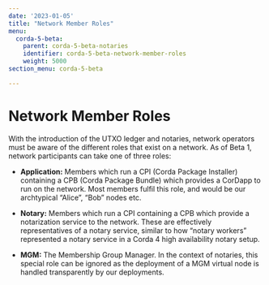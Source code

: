 ```yaml
---
date: '2023-01-05'
title: "Network Member Roles"
menu:
  corda-5-beta:
    parent: corda-5-beta-notaries
    identifier: corda-5-beta-network-member-roles
    weight: 5000
section_menu: corda-5-beta

---
```


# Network Member Roles

With the introduction of the UTXO ledger and notaries, network operators must be aware of the different roles that exist on a network. As of Beta 1, network participants can take one of three roles:

* **Application:** Members which run a CPI (Corda Package Installer) containing a CPB (Corda Package Bundle) which provides a CorDapp to run on the network. Most members fulfil this role, and would be our archtypical “Alice”, “Bob” nodes etc.

* **Notary:** Members which run a CPI containing a CPB which provide a notarization service to the network. These are effectively representatives of a notary service, similar to how “notary workers” represented a notary service in a Corda 4 high availability notary setup.

* **MGM:** The Membership Group Manager. In the context of notaries, this special role can be ignored as the deployment of a MGM virtual node is handled transparently by our deployments.